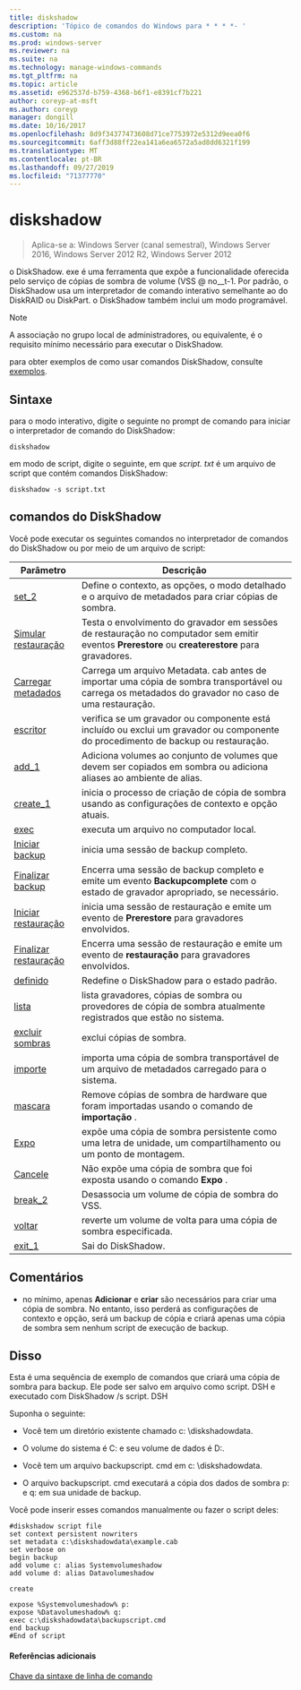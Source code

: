 ```yaml
---
title: diskshadow
description: 'Tópico de comandos do Windows para * * * *- '
ms.custom: na
ms.prod: windows-server
ms.reviewer: na
ms.suite: na
ms.technology: manage-windows-commands
ms.tgt_pltfrm: na
ms.topic: article
ms.assetid: e962537d-b759-4368-b6f1-e8391cf7b221
author: coreyp-at-msft
ms.author: coreyp
manager: dongill
ms.date: 10/16/2017
ms.openlocfilehash: 8d9f34377473608d71ce7753972e5312d9eea0f6
ms.sourcegitcommit: 6aff3d88ff22ea141a6ea6572a5ad8dd6321f199
ms.translationtype: MT
ms.contentlocale: pt-BR
ms.lasthandoff: 09/27/2019
ms.locfileid: "71377770"
---
```

# <a name="diskshadow"></a>diskshadow

>Aplica-se a: Windows Server (canal semestral), Windows Server 2016, Windows Server 2012 R2, Windows Server 2012

o DiskShadow. exe é uma ferramenta que expõe a funcionalidade oferecida pelo serviço de cópias de sombra de volume \(VSS @ no__t-1. Por padrão, o DiskShadow usa um interpretador de comando interativo semelhante ao do DiskRAID ou DiskPart. o DiskShadow também inclui um modo programável.  
  
> [!NOTE]  
> A associação no grupo local de administradores, ou equivalente, é o requisito mínimo necessário para executar o DiskShadow.  
  
para obter exemplos de como usar comandos DiskShadow, consulte [exemplos](#BKMK_examples).  
  
## <a name="syntax"></a>Sintaxe  
para o modo interativo, digite o seguinte no prompt de comando para iniciar o interpretador de comando do DiskShadow:  
  
```  
diskshadow  
```  
  
em modo de script, digite o seguinte, em que *script. txt* é um arquivo de script que contém comandos DiskShadow:  
  
```  
diskshadow -s script.txt  
```  
  
## <a name="diskshadow-commands"></a>comandos do DiskShadow  
Você pode executar os seguintes comandos no interpretador de comandos do DiskShadow ou por meio de um arquivo de script:  
  
|Parâmetro|Descrição|  
|-------|--------|  
|[set_2](set_2.md)|Define o contexto, as opções, o modo detalhado e o arquivo de metadados para criar cópias de sombra.|  
|[Simular restauração](simulate-restore.md)|Testa o envolvimento do gravador em sessões de restauração no computador sem emitir eventos **Prerestore** ou **createrestore** para gravadores.|  
|[Carregar metadados](load-metadata.md)|Carrega um arquivo Metadata. cab antes de importar uma cópia de sombra transportável ou carrega os metadados do gravador no caso de uma restauração.|  
|[escritor](writer.md)|verifica se um gravador ou componente está incluído ou exclui um gravador ou componente do procedimento de backup ou restauração.|  
|[add_1](add_1.md)|Adiciona volumes ao conjunto de volumes que devem ser copiados em sombra ou adiciona aliases ao ambiente de alias.|  
|[create_1](create_1.md)|inicia o processo de criação de cópia de sombra usando as configurações de contexto e opção atuais.|  
|[exec](exec.md)|executa um arquivo no computador local.|  
|[Iniciar backup](begin-backup.md)|inicia uma sessão de backup completo.|  
|[Finalizar backup](end-backup.md)|Encerra uma sessão de backup completo e emite um evento **Backupcomplete** com o estado de gravador apropriado, se necessário.|  
|[Iniciar restauração](begin-restore.md)|inicia uma sessão de restauração e emite um evento de **Prerestore** para gravadores envolvidos.|  
|[Finalizar restauração](end-restore.md)|Encerra uma sessão de restauração e emite um evento de **restauração** para gravadores envolvidos.|  
|[definido](reset.md)|Redefine o DiskShadow para o estado padrão.|  
|[lista](list.md)|lista gravadores, cópias de sombra ou provedores de cópia de sombra atualmente registrados que estão no sistema.|  
|[excluir sombras](delete-shadows.md)|exclui cópias de sombra.|  
|[importe](import.md)|importa uma cópia de sombra transportável de um arquivo de metadados carregado para o sistema.|  
|[mascara](mask.md)|Remove cópias de sombra de hardware que foram importadas usando o comando de **importação** .|  
|[Expo](expose.md)|expõe uma cópia de sombra persistente como uma letra de unidade, um compartilhamento ou um ponto de montagem.|  
|[Cancele](unexpose.md)|Não expõe uma cópia de sombra que foi exposta usando o comando **Expo** .|  
|[break_2](break_2.md)|Desassocia um volume de cópia de sombra do VSS.|  
|[voltar](revert.md)|reverte um volume de volta para uma cópia de sombra especificada.|  
|[exit_1](exit_1.md)|Sai do DiskShadow.|  
  
## <a name="remarks"></a>Comentários  
  
-   no mínimo, apenas **Adicionar** e **criar** são necessários para criar uma cópia de sombra. No entanto, isso perderá as configurações de contexto e opção, será um backup de cópia e criará apenas uma cópia de sombra sem nenhum script de execução de backup.  
  
## <a name="BKMK_examples"></a>Disso  
Esta é uma sequência de exemplo de comandos que criará uma cópia de sombra para backup. Ele pode ser salvo em arquivo como script. DSH e executado com DiskShadow \/s script. DSH  
  
Suponha o seguinte:  
  
-   Você tem um diretório existente chamado c: \\diskshadowdata.  
  
-   O volume do sistema é C: e seu volume de dados é D:.  
  
-   Você tem um arquivo backupscript. cmd em c: \\diskshadowdata.  
  
-   O arquivo backupscript. cmd executará a cópia dos dados de sombra p: e q: em sua unidade de backup.  
  
Você pode inserir esses comandos manualmente ou fazer o script deles:  
  
```  
#diskshadow script file  
set context persistent nowriters  
set metadata c:\diskshadowdata\example.cab  
set verbose on  
begin backup  
add volume c: alias Systemvolumeshadow  
add volume d: alias Datavolumeshadow  
  
create  
  
expose %Systemvolumeshadow% p:  
expose %Datavolumeshadow% q:  
exec c:\diskshadowdata\backupscript.cmd  
end backup  
#End of script  
```  
  
#### <a name="additional-references"></a>Referências adicionais  
[Chave da sintaxe de linha de comando](command-line-syntax-key.md)  
  

